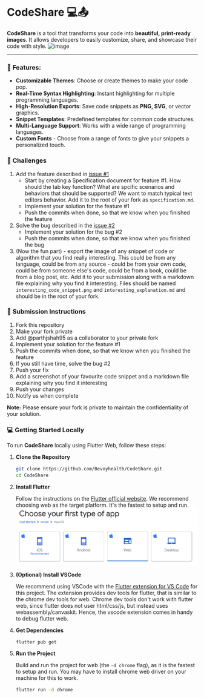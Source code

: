
# CodeShare 💻📤

**CodeShare** is a tool that transforms your code into **beautiful, print-ready images**. It allows developers to easily customize, share, and showcase their code with style.
![image](https://github.com/user-attachments/assets/d2a2175a-771f-43e1-a06e-44a1edfa4b11)

---

### 🚀 **Features:**

- **Customizable Themes**: Choose or create themes to make your code pop.
- **Real-Time Syntax Highlighting**: Instant highlighting for multiple programming languages.
- **High-Resolution Exports**: Save code snippets as **PNG, SVG**, or vector graphics.
- **Snippet Templates**: Predefined templates for common code structures.
- **Multi-Language Support**: Works with a wide range of programming languages.
- **Custom Fonts** - Choose from a range of fonts to give your snippets a personalized touch.

### 📝 **Challenges**

1. Add the feature described in [issue #1](https://github.com/Bevoyhealth/CodeShare/issues/1)
   - Start by creating a Specification document for feature #1. How should the tab key function? What are spcific scenarios and behaviors that should be supported? We want to match typical text editors behavior. Add it to the root of your fork as `specification.md`.
   - Implement your solution for the feature #1
   - Push the commits when done, so that we know when you finished the feature
2. Solve the bug described in the [issue #2](https://github.com/Bevoyhealth/CodeShare/issues/2)
   - Implement your solution for the bug #2
   - Push the commits when done, so that we know when you finished the bug
3. (Now the fun part) - export the image of any snippet of code or algorithm that you find really interesting. This could be from any language, could be from any source - could be from your own code, could be from someone else's code, could be from a book, could be from a blog post, etc. Add it to your submission along with a markdown file explaining why you find it interesting. Files should be named `interesting_code_snippet.png` and `interesting_explanation.md` and should be in the root of your fork.


### 📝 **Submission Instructions**

1. Fork this repository
2. Make your fork private
3. Add @parthjshah95 as a collaborator to your private fork
4. Implement your solution for the feature #1
5. Push the commits when done, so that we know when you finished the feature
6. If you still have time, solve the bug #2
7. Push your fix
8. Add a screenshot of your favourite code snippet and a markdown file explaining why you find it interesting
9. Push your changes
10. Notify us when complete

**Note:** Please ensure your fork is private to maintain the confidentiality of your solution.

### 💻 **Getting Started Locally**

To run **CodeShare** locally using Flutter Web, follow these steps:

1. **Clone the Repository**
   ```bash
   git clone https://github.com/Bevoyhealth/CodeShare.git
   cd CodeShare
   ```

2. **Install Flutter**

   Follow the instructions on the [Flutter official website](https://flutter.dev/docs/get-started/install).
   We recommend choosing web as the target platform. It's the fastest to setup and run.
   ![You will be given choice between iso, android, web, etc.](image.png)

3. **(Optional) Install VSCode**

   We recommend using VSCode with the [Flutter extension for VS Code](https://marketplace.visualstudio.com/items?itemName=Dart-Code.flutter) for this project. The extension provides dev tools for flutter, that is similar to the chrome dev tools for web. Chrome dev tools don't work with flutter web, since flutter does not user html/css/js, but instead uses webassembly/canvaskit. Hence, the vscode extension comes in handy to debug flutter web.

3. **Get Dependencies**
   ```bash
   flutter pub get
   ```

4. **Run the Project**

   Build and run the project for web (the `-d chrome` flag), as it is the fastest to setup and run.
   You may have to install chrome web driver on your machine for this to work.
   ```bash
   flutter run -d chrome
   ```
